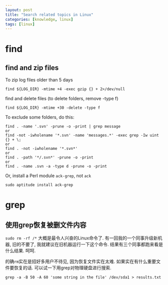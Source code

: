 ```yaml
---
layout: post
title: "Search related topics in Linux"
categories: [knowledge, linux]
tags: [linux]
---
```


find
=====

find and zip files
--------------------

To zip log files older than 5 days

    find ${LOG_DIR} -mtime +4 -exec gzip {} + 2>/dev/null

find and delete files (to delete folders, remove -type f)

    find ${LOG_DIR} -mtime +30 -delete -type f

To exclude some folders, do this:

    find . -name '.svn' -prune -o -print | grep message
    or 
    find -not -iwholename '*.svn' -name 'messages.*' -exec grep -Iw uint {} + \;
    or
    find . -not -iwholename '*.svn*'
    or 
    find . -path '*/.svn*' -prune -o -print
    or 
    find . -name .svn -a -type d -prune -o -print

Or, install a Perl module `ack-grep`, not `ack`

    sudo aptitude install ack-grep

grep
======

使用grep恢复被删文件内容
-------------------------

`sudo rm -rf /*` 大概是最令人兴奋的Linux命令了. 有一回我的一个同事升级新机器, 旧的不要了, 我就建议在旧机器运行一下这个命令. 结果有三个同事都跑来看是什么结果. 呵呵. 

的确`rm`实在是招好多用户不待见, 因为恢复文件实在太难. 
如果实在有什么重要文件要恢复的话. 可以试一下用grep对物理硬盘进行搜索. 

    grep -a -B 50 -A 60 'some string in the file' /dev/sda1 > results.txt

